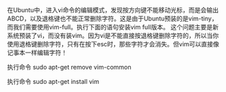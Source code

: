 在Ubuntu中，进入vi命令的编辑模式，发现按方向键不能移动光标，而是会输出ABCD，以及退格键也不能正常删除字符。这是由于Ubuntu预装的是vim-tiny，而我们需要使用vim-full。执行下面的语句安装vim full版本。
这个问题主要是新系统预装了vi，而没有装vim。因为vi是不能直接按退格键删除字符的，所以当你使用退格键删除字符，只有在按下esc时，那些字符才会消失。但vim可以直接像记事本一样编辑字符！

执行命令 sudo apt-get remove vim-common

执行命令 sudo apt-get install vim
